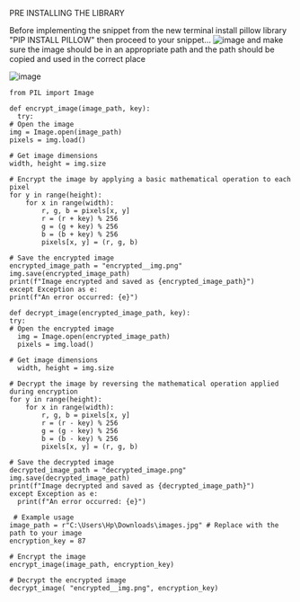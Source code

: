PRE INSTALLING THE LIBRARY

Before implementing the snippet from the new terminal install pillow library "PIP INSTALL PILLOW" then proceed to your snippet... 
![image](https://github.com/user-attachments/assets/73292714-f50a-4af5-9660-cd734051da6b)
and make sure the image should be in an appropriate path and the path should be copied and used in the correct place

![image](https://github.com/user-attachments/assets/a2c93eb7-a651-43ed-b1fd-0d4aaa3776f0)

    from PIL import Image

    def encrypt_image(image_path, key):
      try:
    # Open the image
    img = Image.open(image_path)
    pixels = img.load()

    # Get image dimensions
    width, height = img.size

    # Encrypt the image by applying a basic mathematical operation to each pixel
    for y in range(height):
        for x in range(width):
            r, g, b = pixels[x, y]
            r = (r + key) % 256
            g = (g + key) % 256
            b = (b + key) % 256
            pixels[x, y] = (r, g, b)

    # Save the encrypted image
    encrypted_image_path = "encrypted__img.png"
    img.save(encrypted_image_path)
    print(f"Image encrypted and saved as {encrypted_image_path}")
    except Exception as e:
    print(f"An error occurred: {e}")

    def decrypt_image(encrypted_image_path, key):
    try:
    # Open the encrypted image
      img = Image.open(encrypted_image_path)
      pixels = img.load()

    # Get image dimensions
      width, height = img.size

    # Decrypt the image by reversing the mathematical operation applied during encryption
    for y in range(height):
        for x in range(width):
            r, g, b = pixels[x, y]
            r = (r - key) % 256
            g = (g - key) % 256
            b = (b - key) % 256
            pixels[x, y] = (r, g, b)

    # Save the decrypted image
    decrypted_image_path = "decrypted_image.png"
    img.save(decrypted_image_path)
    print(f"Image decrypted and saved as {decrypted_image_path}")
    except Exception as e:
      print(f"An error occurred: {e}")

     # Example usage
    image_path = r"C:\Users\Hp\Downloads\images.jpg" # Replace with the path to your image
    encryption_key = 87

    # Encrypt the image
    encrypt_image(image_path, encryption_key)

    # Decrypt the encrypted image
    decrypt_image( "encrypted__img.png", encryption_key)
